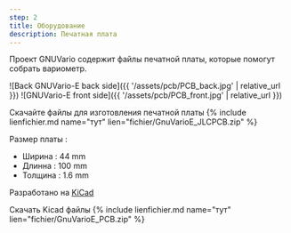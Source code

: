 ```yaml
---
step: 2
title: Оборудование
description: Печатная плата
---
```


Проект GNUVario содержит файлы печатной платы, которые помогут собрать вариометр.


![Back GNUVario-E back side]({{ '/assets/pcb/PCB_back.jpg' | relative_url }})
![GNUVario-E front side]({{ '/assets/pcb/PCB_front.jpg' | relative_url }})

Скачайте файлы для изготовления печатной платы {% include lienfichier.md name="тут" lien="fichier/GnuVarioE_JLCPCB.zip" %}

Размер платы :
* Ширина  : 44 mm
* Длинна : 100 mm 
* Толщина : 1.6 mm

Разработано на [KiCad](http://kicad-pcb.org/) 

Скачать Kicad файлы {% include lienfichier.md name="тут" lien="fichier/GnuVarioE_PCB.zip" %}
